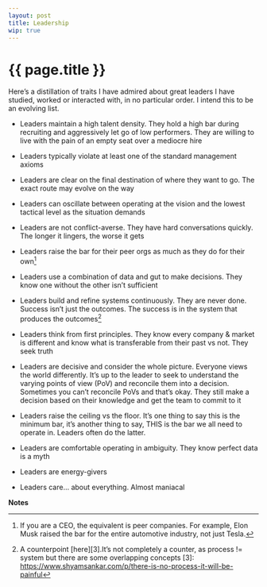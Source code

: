 ```yaml
---
layout: post
title: Leadership 
wip: true  
---
```


# {{ page.title }}

Here’s a distillation of traits I have admired about great leaders I have studied, worked or interacted with, in no particular order. I intend this to be an evolving list. 

* Leaders maintain a high talent density. They hold a high bar during recruiting and aggressively let go of low performers. They are willing to live with the pain of an empty seat over a mediocre hire

* Leaders typically violate at least one of the standard management axioms

* Leaders are clear on the final destination of where they want to go. The exact route may evolve on the way

* Leaders can oscillate between operating at the vision and the lowest tactical level as the situation demands

* Leaders are not conflict-averse. They have hard conversations quickly. The longer it lingers, the worse it gets 

* Leaders raise the bar for their peer orgs as much as they do for their own[^1]

* Leaders use a combination of data and gut to make decisions. They know one without the other isn’t sufficient 

* Leaders build and refine systems continuously. They are never done. Success isn’t just the outcomes. The success is in the system that produces the outcomes[^2] 

* Leaders think from first principles. They know every company & market is different and know what is transferable from their past vs not. They seek truth 

* Leaders are decisive and consider the whole picture. Everyone views the world differently. It’s up to the leader to seek to understand the varying points of view (PoV) and reconcile them into a decision. Sometimes you can’t reconcile PoVs and that’s okay. They still make a decision based on their knowledge and get the team to commit to it

* Leaders raise the ceiling vs the floor. It’s one thing to say this is the minimum bar, it’s another thing to say, THIS is the bar we all need to operate in. Leaders often do the latter.

* Leaders are comfortable operating in ambiguity. They know perfect data is a myth

* Leaders are energy-givers 

* Leaders care... about everything. Almost maniacal 

**Notes**

[^1]: If you are a CEO, the equivalent is peer companies. For example, Elon Musk raised the bar for the entire automotive industry, not just Tesla.
[^2]: A counterpoint [here][3].It’s not completely a counter, as process != system but there are some overlapping concepts
[3]: https://www.shyamsankar.com/p/there-is-no-process-it-will-be-painful 
